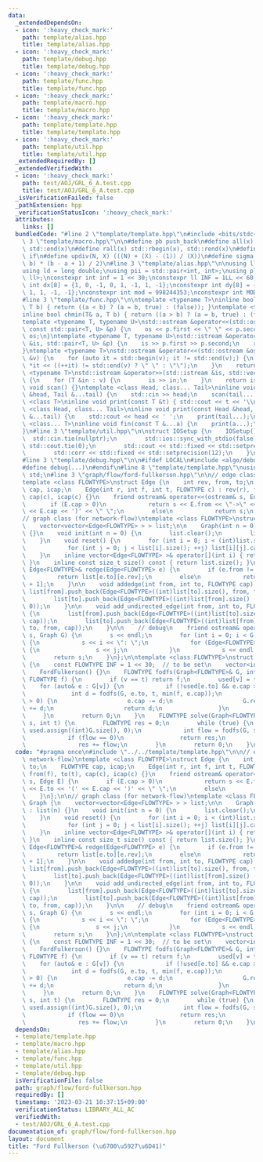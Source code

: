 ```yaml
---
data:
  _extendedDependsOn:
  - icon: ':heavy_check_mark:'
    path: template/alias.hpp
    title: template/alias.hpp
  - icon: ':heavy_check_mark:'
    path: template/debug.hpp
    title: template/debug.hpp
  - icon: ':heavy_check_mark:'
    path: template/func.hpp
    title: template/func.hpp
  - icon: ':heavy_check_mark:'
    path: template/macro.hpp
    title: template/macro.hpp
  - icon: ':heavy_check_mark:'
    path: template/template.hpp
    title: template/template.hpp
  - icon: ':heavy_check_mark:'
    path: template/util.hpp
    title: template/util.hpp
  _extendedRequiredBy: []
  _extendedVerifiedWith:
  - icon: ':heavy_check_mark:'
    path: test/AOJ/GRL_6_A.test.cpp
    title: test/AOJ/GRL_6_A.test.cpp
  _isVerificationFailed: false
  _pathExtension: hpp
  _verificationStatusIcon: ':heavy_check_mark:'
  attributes:
    links: []
  bundledCode: "#line 2 \"template/template.hpp\"\n#include <bits/stdc++.h>\n#line\
    \ 3 \"template/macro.hpp\"\n\n#define pb push_back\n#define all(x) std::begin(x),\
    \ std::end(x)\n#define rall(x) std::rbegin(x), std::rend(x)\n#define elif else\
    \ if\n#define updiv(N, X) (((N) + (X) - (1)) / (X))\n#define sigma(a, b) ((a +\
    \ b) * (b - a + 1) / 2)\n#line 3 \"template/alias.hpp\"\n\nusing ll = long long;\n\
    using ld = long double;\nusing pii = std::pair<int, int>;\nusing pll = std::pair<ll,\
    \ ll>;\nconstexpr int inf = 1 << 30;\nconstexpr ll INF = 1LL << 60;\nconstexpr\
    \ int dx[8] = {1, 0, -1, 0, 1, -1, 1, -1};\nconstexpr int dy[8] = {0, 1, 0, -1,\
    \ 1, 1, -1, -1};\nconstexpr int mod = 998244353;\nconstexpr int MOD = 1e9 + 7;\n\
    #line 3 \"template/func.hpp\"\n\ntemplate <typename T>\ninline bool chmax(T& a,\
    \ T b) { return ((a < b) ? (a = b, true) : (false)); }\ntemplate <typename T>\n\
    inline bool chmin(T& a, T b) { return ((a > b) ? (a = b, true) : (false)); }\n\
    template <typename T, typename U>\nstd::ostream &operator<<(std::ostream &os,\
    \ const std::pair<T, U> &p) {\n    os << p.first << \" \" << p.second;\n    return\
    \ os;\n}\ntemplate <typename T, typename U>\nstd::istream &operator>>(std::istream\
    \ &is, std::pair<T, U> &p) {\n    is >> p.first >> p.second;\n    return is;\n\
    }\ntemplate <typename T>\nstd::ostream &operator<<(std::ostream &os, const std::vector<T>\
    \ &v) {\n    for (auto it = std::begin(v); it != std::end(v);) {\n        os <<\
    \ *it << ((++it) != std::end(v) ? \" \" : \"\");\n    }\n    return os;\n}\ntemplate\
    \ <typename T>\nstd::istream &operator>>(std::istream &is, std::vector<T> &v)\
    \ {\n    for (T &in : v) {\n        is >> in;\n    }\n    return is;\n}\ninline\
    \ void scan() {}\ntemplate <class Head, class... Tail>\ninline void scan(Head\
    \ &head, Tail &...tail) {\n    std::cin >> head;\n    scan(tail...);\n}\ntemplate\
    \ <class T>\ninline void print(const T &t) { std::cout << t << '\\n'; }\ntemplate\
    \ <class Head, class... Tail>\ninline void print(const Head &head, const Tail\
    \ &...tail) {\n    std::cout << head << ' ';\n    print(tail...);\n}\ntemplate\
    \ <class... T>\ninline void fin(const T &...a) {\n    print(a...);\n    exit(0);\n\
    }\n#line 3 \"template/util.hpp\"\n\nstruct IOSetup {\n    IOSetup() {\n      \
    \  std::cin.tie(nullptr);\n        std::ios::sync_with_stdio(false);\n       \
    \ std::cout.tie(0);\n        std::cout << std::fixed << std::setprecision(12);\n\
    \        std::cerr << std::fixed << std::setprecision(12);\n    }\n} IOSetup;\n\
    #line 3 \"template/debug.hpp\"\n\n#ifdef LOCAL\n#include <algo/debug.hpp>\n#else\n\
    #define debug(...)\n#endif\n#line 8 \"template/template.hpp\"\nusing namespace\
    \ std;\n#line 3 \"graph/flow/ford-fullkerson.hpp\"\n\n// edge class (for network-flow)\n\
    template <class FLOWTYPE>\nstruct Edge {\n    int rev, from, to;\n    FLOWTYPE\
    \ cap, icap;\n    Edge(int r, int f, int t, FLOWTYPE c) : rev(r), from(f), to(t),\
    \ cap(c), icap(c) {}\n    friend ostream& operator<<(ostream& s, Edge E) {\n \
    \       if (E.cap > 0)\n            return s << E.from << \"->\" << E.to << '('\
    \ << E.cap << ')' << \" \";\n        else\n            return s;\n    }\n};\n\n\
    // graph class (for network-flow)\ntemplate <class FLOWTYPE>\nstruct Graph {\n\
    \    vector<vector<Edge<FLOWTYPE> > > list;\n\n    Graph(int n = 0) : list(n)\
    \ {}\n    void init(int n = 0) {\n        list.clear();\n        list.resize(n);\n\
    \    }\n    void reset() {\n        for (int i = 0; i < (int)list.size(); ++i)\n\
    \            for (int j = 0; j < list[i].size(); ++j) list[i][j].cap = list[i][j].icap;\n\
    \    }\n    inline vector<Edge<FLOWTYPE> >& operator[](int i) { return list[i];\
    \ }\n    inline const size_t size() const { return list.size(); }\n\n    inline\
    \ Edge<FLOWTYPE>& redge(Edge<FLOWTYPE> e) {\n        if (e.from != e.to)\n   \
    \         return list[e.to][e.rev];\n        else\n            return list[e.to][e.rev\
    \ + 1];\n    }\n\n    void addedge(int from, int to, FLOWTYPE cap) {\n       \
    \ list[from].push_back(Edge<FLOWTYPE>((int)list[to].size(), from, to, cap));\n\
    \        list[to].push_back(Edge<FLOWTYPE>((int)list[from].size() - 1, to, from,\
    \ 0));\n    }\n\n    void add_undirected_edge(int from, int to, FLOWTYPE cap)\
    \ {\n        list[from].push_back(Edge<FLOWTYPE>((int)list[to].size(), from, to,\
    \ cap));\n        list[to].push_back(Edge<FLOWTYPE>((int)list[from].size() - 1,\
    \ to, from, cap));\n    }\n\n    // debug\n    friend ostream& operator<<(ostream&\
    \ s, Graph G) {\n        s << endl;\n        for (int i = 0; i < G.size(); i++)\
    \ {\n            s << i << \": \";\n            for (Edge<FLOWTYPE> j : G.list[i])\
    \ {\n                s << j;\n            }\n            s << endl;\n        }\n\
    \        return s;\n    }\n};\n\ntemplate <class FLOWTYPE>\nstruct FordFulkerson\
    \ {\n    const FLOWTYPE INF = 1 << 30;  // to be set\n    vector<int> used;\n\n\
    \    FordFulkerson() {}\n    FLOWTYPE fodfs(Graph<FLOWTYPE>& G, int v, int t,\
    \ FLOWTYPE f) {\n        if (v == t) return f;\n        used[v] = true;\n    \
    \    for (auto& e : G[v]) {\n            if (!used[e.to] && e.cap > 0) {\n   \
    \             int d = fodfs(G, e.to, t, min(f, e.cap));\n                if (d\
    \ > 0) {\n                    e.cap -= d;\n                    G.redge(e).cap\
    \ += d;\n                    return d;\n                }\n            }\n   \
    \     }\n        return 0;\n    }\n    FLOWTYPE solve(Graph<FLOWTYPE>& G, int\
    \ s, int t) {\n        FLOWTYPE res = 0;\n        while (true) {\n           \
    \ used.assign((int)G.size(), 0);\n            int flow = fodfs(G, s, t, INF);\n\
    \            if (flow == 0)\n                return res;\n            else\n \
    \               res += flow;\n        }\n        return 0;\n    }\n};\n"
  code: "#pragma once\n#include \"../../template/template.hpp\"\n\n// edge class (for\
    \ network-flow)\ntemplate <class FLOWTYPE>\nstruct Edge {\n    int rev, from,\
    \ to;\n    FLOWTYPE cap, icap;\n    Edge(int r, int f, int t, FLOWTYPE c) : rev(r),\
    \ from(f), to(t), cap(c), icap(c) {}\n    friend ostream& operator<<(ostream&\
    \ s, Edge E) {\n        if (E.cap > 0)\n            return s << E.from << \"->\"\
    \ << E.to << '(' << E.cap << ')' << \" \";\n        else\n            return s;\n\
    \    }\n};\n\n// graph class (for network-flow)\ntemplate <class FLOWTYPE>\nstruct\
    \ Graph {\n    vector<vector<Edge<FLOWTYPE> > > list;\n\n    Graph(int n = 0)\
    \ : list(n) {}\n    void init(int n = 0) {\n        list.clear();\n        list.resize(n);\n\
    \    }\n    void reset() {\n        for (int i = 0; i < (int)list.size(); ++i)\n\
    \            for (int j = 0; j < list[i].size(); ++j) list[i][j].cap = list[i][j].icap;\n\
    \    }\n    inline vector<Edge<FLOWTYPE> >& operator[](int i) { return list[i];\
    \ }\n    inline const size_t size() const { return list.size(); }\n\n    inline\
    \ Edge<FLOWTYPE>& redge(Edge<FLOWTYPE> e) {\n        if (e.from != e.to)\n   \
    \         return list[e.to][e.rev];\n        else\n            return list[e.to][e.rev\
    \ + 1];\n    }\n\n    void addedge(int from, int to, FLOWTYPE cap) {\n       \
    \ list[from].push_back(Edge<FLOWTYPE>((int)list[to].size(), from, to, cap));\n\
    \        list[to].push_back(Edge<FLOWTYPE>((int)list[from].size() - 1, to, from,\
    \ 0));\n    }\n\n    void add_undirected_edge(int from, int to, FLOWTYPE cap)\
    \ {\n        list[from].push_back(Edge<FLOWTYPE>((int)list[to].size(), from, to,\
    \ cap));\n        list[to].push_back(Edge<FLOWTYPE>((int)list[from].size() - 1,\
    \ to, from, cap));\n    }\n\n    // debug\n    friend ostream& operator<<(ostream&\
    \ s, Graph G) {\n        s << endl;\n        for (int i = 0; i < G.size(); i++)\
    \ {\n            s << i << \": \";\n            for (Edge<FLOWTYPE> j : G.list[i])\
    \ {\n                s << j;\n            }\n            s << endl;\n        }\n\
    \        return s;\n    }\n};\n\ntemplate <class FLOWTYPE>\nstruct FordFulkerson\
    \ {\n    const FLOWTYPE INF = 1 << 30;  // to be set\n    vector<int> used;\n\n\
    \    FordFulkerson() {}\n    FLOWTYPE fodfs(Graph<FLOWTYPE>& G, int v, int t,\
    \ FLOWTYPE f) {\n        if (v == t) return f;\n        used[v] = true;\n    \
    \    for (auto& e : G[v]) {\n            if (!used[e.to] && e.cap > 0) {\n   \
    \             int d = fodfs(G, e.to, t, min(f, e.cap));\n                if (d\
    \ > 0) {\n                    e.cap -= d;\n                    G.redge(e).cap\
    \ += d;\n                    return d;\n                }\n            }\n   \
    \     }\n        return 0;\n    }\n    FLOWTYPE solve(Graph<FLOWTYPE>& G, int\
    \ s, int t) {\n        FLOWTYPE res = 0;\n        while (true) {\n           \
    \ used.assign((int)G.size(), 0);\n            int flow = fodfs(G, s, t, INF);\n\
    \            if (flow == 0)\n                return res;\n            else\n \
    \               res += flow;\n        }\n        return 0;\n    }\n};"
  dependsOn:
  - template/template.hpp
  - template/macro.hpp
  - template/alias.hpp
  - template/func.hpp
  - template/util.hpp
  - template/debug.hpp
  isVerificationFile: false
  path: graph/flow/ford-fullkerson.hpp
  requiredBy: []
  timestamp: '2023-03-21 10:37:15+09:00'
  verificationStatus: LIBRARY_ALL_AC
  verifiedWith:
  - test/AOJ/GRL_6_A.test.cpp
documentation_of: graph/flow/ford-fullkerson.hpp
layout: document
title: "Ford Fullkerson (\u6700\u5927\u6D41)"
---
```

